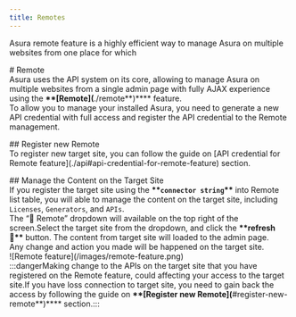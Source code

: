 ```yaml
---
title: Remotes
---
```


Asura remote feature is a highly efficient way to manage Asura on multiple websites from one place for which

\# Remote  
Asura uses the API system on its core, allowing to manage Asura on multiple websites from a single admin page with fully AJAX experience using the **\*\*\[Remote\](**./remote**)\*\*** feature.  
To allow you to manage your installed Asura, you need to generate a new API credential with full access and register the API credential to the Remote management.

\## Register new Remote  
To register new target site, you can follow the guide on \[API credential for Remote feature\](./api#api-credential-for-remote-feature) section.

\## Manage the Content on the Target Site  
If you register the target site using the **\*\*`connector string`\*\*** into Remote list table, you will able to manage the content on the target site, including `Licenses`, `Generators`, and `APIs`.  
The “📌 Remote” dropdown will available on the top right of the screen.Select the target site from the dropdown, and click the **\*\*refresh 🔄️\*\*** button. The content from target site will loaded to the admin page.  
Any change and action you made will be happened on the target site.  
!\[Remote feature\](/images/remote-feature.png)  
:::dangerMaking change to the APIs on the target site that you have registered on the Remote feature, could affecting your access to the target site.If you have loss connection to target site, you need to gain back the access by following the guide on **\*\*\[Register new Remote\](**\#register-new-remote**)\*\*** section.:::